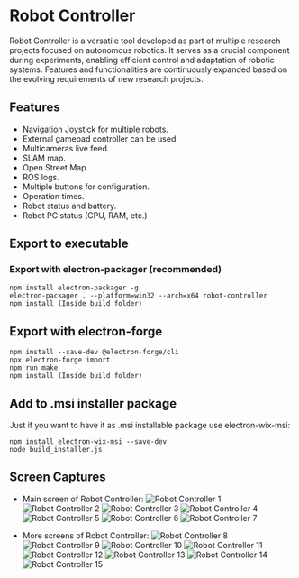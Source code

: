 # Robot Controller

Robot Controller is a versatile tool developed as part of multiple research projects focused on autonomous robotics. It serves as a crucial component during experiments, enabling efficient control and adaptation of robotic systems. Features and functionalities are continuously expanded based on the evolving requirements of new research projects.

## Features

* Navigation Joystick for multiple robots.
* External gamepad controller can be used.
* Multicameras live feed.
* SLAM map.
* Open Street Map.
* ROS logs.
* Multiple buttons for configuration.
* Operation times.
* Robot status and battery.
* Robot PC status (CPU, RAM, etc.)

## Export to executable

### Export with electron-packager (recommended)

```
npm install electron-packager -g
electron-packager . --platform=win32 --arch=x64 robot-controller
npm install (Inside build folder)
```

## Export with electron-forge

```
npm install --save-dev @electron-forge/cli
npx electron-forge import
npm run make
npm install (Inside build folder)
```

## Add to .msi installer package

Just if you want to have it as .msi installable package use electron-wix-msi:

```
npm install electron-wix-msi --save-dev
node build_installer.js
```

## Screen Captures

* Main screen of Robot Controller:
![Robot Controller 1](../screen-captures/controller/1.png)
![Robot Controller 2](../screen-captures/controller/20.png)
![Robot Controller 3](../screen-captures/controller/21.png)
![Robot Controller 4](../screen-captures/controller/22.png)
![Robot Controller 5](../screen-captures/controller/31.png)
![Robot Controller 6](../screen-captures/controller/32.png)
![Robot Controller 7](../screen-captures/controller/33.png)

* More screens of Robot Controller:
![Robot Controller 8](../screen-captures/controller/5.png)
![Robot Controller 9](../screen-captures/controller/6.png)
![Robot Controller 10](../screen-captures/controller/7.png)
![Robot Controller 11](../screen-captures/controller/9.png)
![Robot Controller 12](../screen-captures/controller/15.png)
![Robot Controller 13](../screen-captures/controller/16.png)
![Robot Controller 14](../screen-captures/controller/17.png)
![Robot Controller 15](../screen-captures/controller/34.jpg)